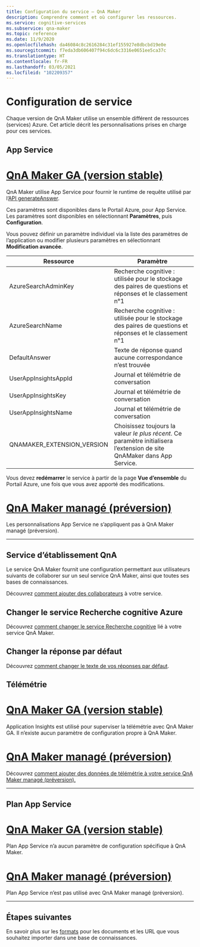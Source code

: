 ```yaml
---
title: Configuration du service – QnA Maker
description: Comprendre comment et où configurer les ressources.
ms.service: cognitive-services
ms.subservice: qna-maker
ms.topic: reference
ms.date: 11/9/2020
ms.openlocfilehash: da46084c8c2616284c31ef155927e8dbcbd19e0e
ms.sourcegitcommit: f7eda3db606407f94c6dc6c3316e0651ee5ca37c
ms.translationtype: HT
ms.contentlocale: fr-FR
ms.lasthandoff: 03/05/2021
ms.locfileid: "102209357"
---
```

# <a name="service-configuration"></a>Configuration de service

Chaque version de QnA Maker utilise un ensemble différent de ressources (services) Azure. Cet article décrit les personnalisations prises en charge pour ces services. 

## <a name="app-service"></a>App Service

# <a name="qna-maker-ga-stable-release"></a>[QnA Maker GA (version stable)](#tab/v1)

QnA Maker utilise App Service pour fournir le runtime de requête utilisé par l’[API generateAnswer](/rest/api/cognitiveservices/qnamaker4.0/runtime/generateanswer).

Ces paramètres sont disponibles dans le Portail Azure, pour App Service. Les paramètres sont disponibles en sélectionnant **Paramètres**, puis **Configuration**.

Vous pouvez définir un paramètre individuel via la liste des paramètres de l’application ou modifier plusieurs paramètres en sélectionnant **Modification avancée**.

|Ressource|Paramètre|
|--|--|
|AzureSearchAdminKey|Recherche cognitive : utilisée pour le stockage des paires de questions et réponses et le classement n°1|
|AzureSearchName|Recherche cognitive : utilisée pour le stockage des paires de questions et réponses et le classement n°1|
|DefaultAnswer|Texte de réponse quand aucune correspondance n’est trouvée|
|UserAppInsightsAppId|Journal et télémétrie de conversation|
|UserAppInsightsKey|Journal et télémétrie de conversation|
|UserAppInsightsName|Journal et télémétrie de conversation|
|QNAMAKER_EXTENSION_VERSION|Choisissez toujours la valeur _le plus récent_. Ce paramètre initialisera l’extension de site QnAMaker dans App Service.|

Vous devez **redémarrer** le service à partir de la page **Vue d’ensemble** du Portail Azure, une fois que vous avez apporté des modifications.

# <a name="qna-maker-managed-preview-release"></a>[QnA Maker managé (préversion)](#tab/v2)

Les personnalisations App Service ne s’appliquent pas à QnA Maker managé (préversion).

---

## <a name="qna-maker-service"></a>Service d’établissement QnA

Le service QnA Maker fournit une configuration permettant aux utilisateurs suivants de collaborer sur un seul service QnA Maker, ainsi que toutes ses bases de connaissances.

Découvrez [comment ajouter des collaborateurs](./reference-role-based-access-control.md) à votre service.

## <a name="change-azure-cognitive-search"></a>Changer le service Recherche cognitive Azure

Découvrez [comment changer le service Recherche cognitive](./how-to/configure-QnA-Maker-resources.md#configure-qna-maker-to-use-different-cognitive-search-resource) lié à votre service QnA Maker.

## <a name="change-default-answer"></a>Changer la réponse par défaut

Découvrez [comment changer le texte de vos réponses par défaut](How-To/change-default-answer.md). 

## <a name="telemetry"></a>Télémétrie

# <a name="qna-maker-ga-stable-release"></a>[QnA Maker GA (version stable)](#tab/v1)

Application Insights est utilisé pour superviser la télémétrie avec QnA Maker GA. Il n’existe aucun paramètre de configuration propre à QnA Maker.

# <a name="qna-maker-managed-preview-release"></a>[QnA Maker managé (préversion)](#tab/v2)

Découvrez [comment ajouter des données de télémétrie à votre service QnA Maker managé (préversion).](How-To/get-analytics-knowledge-base.md) 

---

## <a name="app-service-plan"></a>Plan App Service

# <a name="qnamaker-ga-stable-release"></a>[QnA Maker GA (version stable)](#tab/v1)

Plan App Service n’a aucun paramètre de configuration spécifique à QnA Maker.

# <a name="qnamaker-managed-preview-release"></a>[QnA Maker managé (préversion)](#tab/v2)

Plan App Service n’est pas utilisé avec QnA Maker managé (préversion).

---

## <a name="next-steps"></a>Étapes suivantes

En savoir plus sur les [formats](reference-document-format-guidelines.md) pour les documents et les URL que vous souhaitez importer dans une base de connaissances.
